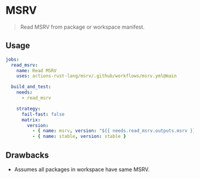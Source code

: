 # MSRV

> Read MSRV from package or workspace manifest.

## Usage

```yml
jobs:
  read_msrv:
    name: Read MSRV
    uses: actions-rust-lang/msrv/.github/workflows/msrv.yml@main

  build_and_test:
    needs:
      - read_msrv

    strategy:
      fail-fast: false
      matrix:
        version:
          - { name: msrv, version: "${{ needs.read_msrv.outputs.msrv }}" }
          - { name: stable, version: stable }
```

## Drawbacks

- Assumes all packages in workspace have same MSRV.
